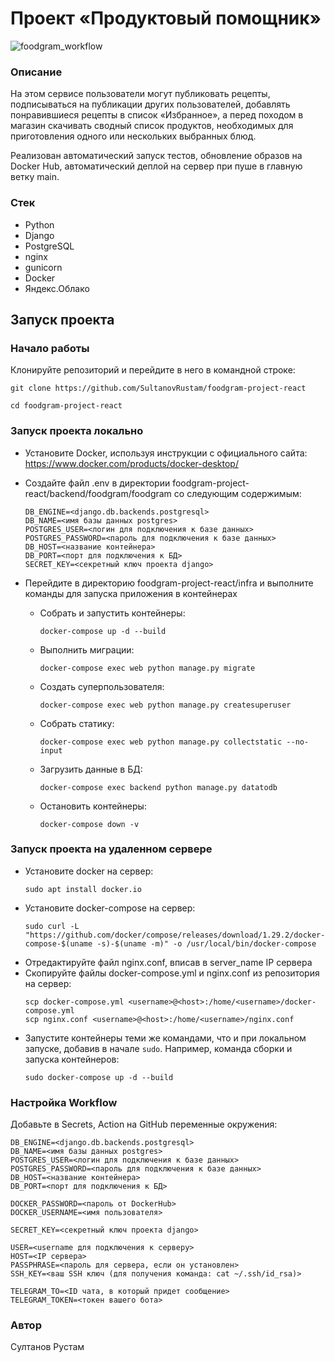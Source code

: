 # Проект «Продуктовый помощник»
![foodgram_workflow](https://github.com/SultanovRustam/foodgram-project-react/actions/workflows/foodgram_workflow.yml/badge.svg)
### Описание
На этом сервисе пользователи могут публиковать рецепты, подписываться на публикации других пользователей, добавлять понравившиеся рецепты в список «Избранное», а перед походом в магазин скачивать сводный список продуктов, необходимых для приготовления одного или нескольких выбранных блюд.

Реализован автоматический запуск тестов, обновление образов на Docker Hub, автоматический деплой на сервер при пуше в главную ветку main.

### Стек
- Python
- Django
- PostgreSQL
- nginx
- gunicorn
- Docker
- Яндекс.Облако

## Запуск проекта

### Начало работы
Клонируйте репозиторий и перейдите в него в командной строке:
```
git clone https://github.com/SultanovRustam/foodgram-project-react
```
```
cd foodgram-project-react
```
### Запуск проекта локально
- Установите Docker, используя инструкции с официального сайта:
https://www.docker.com/products/docker-desktop/
- Создайте файл .env в директории foodgram-project-react/backend/foodgram/foodgram со следующим содержимым:
    ```
    DB_ENGINE=<django.db.backends.postgresql>
    DB_NAME=<имя базы данных postgres>
    POSTGRES_USER=<логин для подключения к базе данных>
    POSTGRES_PASSWORD=<пароль для подключения к базе данных>
    DB_HOST=<название контейнера>
    DB_PORT=<порт для подключения к БД>
    SECRET_KEY=<секретный ключ проекта django>
    ```
- Перейдите в директорию foodgram-project-react/infra и выполните команды для запуска приложения в контейнерах

    - Собрать и запустить контейнеры:
        ```
        docker-compose up -d --build
        ```
    - Выполнить миграции:
        ```
        docker-compose exec web python manage.py migrate
        ```
    - Создать суперпользователя:
        ```
        docker-compose exec web python manage.py createsuperuser
        ```
    - Собрать статику:
        ```
        docker-compose exec web python manage.py collectstatic --no-input
        ```
    - Загрузить данные в БД:
        ```
        docker-compose exec backend python manage.py datatodb
        ```
    - Остановить контейнеры:
        ```
        docker-compose down -v 
        ```
### Запуск проекта на удаленном сервере
- Установите docker на сервер:
    ```
    sudo apt install docker.io
    ```
- Установите docker-compose на сервер:
    ```
    sudo curl -L "https://github.com/docker/compose/releases/download/1.29.2/docker-compose-$(uname -s)-$(uname -m)" -o /usr/local/bin/docker-compose
    ```
- Отредактируйте файл nginx.conf, вписав в server_name IP сервера
- Скопируйте файлы docker-compose.yml и nginx.conf из репозитория на сервер:
    ```
    scp docker-compose.yml <username>@<host>:/home/<username>/docker-compose.yml
    scp nginx.conf <username>@<host>:/home/<username>/nginx.conf
    ```
- Запустите контейнеры теми же командами, что и при локальном запуске, добавив в начале ```sudo```. Например, команда сборки и запуска контейнеров:
    ```
    sudo docker-compose up -d --build
    ```

### Настройка Workflow
Добавьте в Secrets, Action на GitHub переменные окружения:
```
DB_ENGINE=<django.db.backends.postgresql>
DB_NAME=<имя базы данных postgres>
POSTGRES_USER=<логин для подключения к базе данных>
POSTGRES_PASSWORD=<пароль для подключения к базе данных>
DB_HOST=<название контейнера>
DB_PORT=<порт для подключения к БД>

DOCKER_PASSWORD=<пароль от DockerHub>
DOCKER_USERNAME=<имя пользователя>

SECRET_KEY=<секретный ключ проекта django>

USER=<username для подключения к серверу>
HOST=<IP сервера>
PASSPHRASE=<пароль для сервера, если он установлен>
SSH_KEY=<ваш SSH ключ (для получения команда: cat ~/.ssh/id_rsa)>

TELEGRAM_TO=<ID чата, в который придет сообщение>
TELEGRAM_TOKEN=<токен вашего бота>
```

### Автор
Султанов Рустам